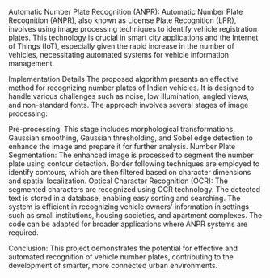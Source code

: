 Automatic Number Plate Recognition (ANPR):
Automatic Number Plate Recognition (ANPR), also known as License Plate Recognition (LPR), involves using image processing techniques to identify vehicle registration plates. This technology is crucial in smart city applications and the Internet of Things (IoT), especially given the rapid increase in the number of vehicles, necessitating automated systems for vehicle information management.


Implementation Details
The proposed algorithm presents an effective method for recognizing number plates of Indian vehicles. It is designed to handle various challenges such as noise, low illumination, angled views, and non-standard fonts. The approach involves several stages of image processing:

Pre-processing: This stage includes morphological transformations, Gaussian smoothing, Gaussian thresholding, and Sobel edge detection to enhance the image and prepare it for further analysis.
Number Plate Segmentation: The enhanced image is processed to segment the number plate using contour detection. Border following techniques are employed to identify contours, which are then filtered based on character dimensions and spatial localization.
Optical Character Recognition (OCR): The segmented characters are recognized using OCR technology. The detected text is stored in a database, enabling easy sorting and searching.
The system is efficient in recognizing vehicle owners' information in settings such as small institutions, housing societies, and apartment complexes. The code can be adapted for broader applications where ANPR systems are required.



Conclusion:
This project demonstrates the potential for effective and automated recognition of vehicle number plates, contributing to the development of smarter, more connected urban environments.